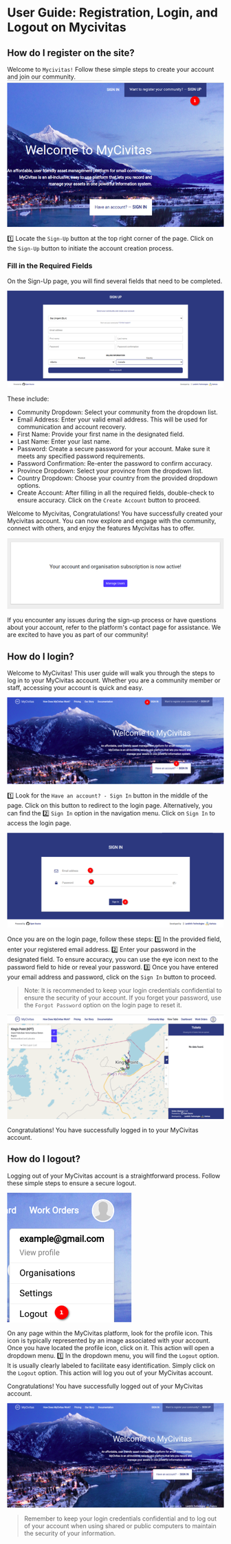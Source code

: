 # User Guide: Registration, Login, and Logout on Mycivitas

## How do I register on the site?

Welcome to `Mycivitas!` Follow these simple steps to create your account and join our community.
![Registering 1](./img/register-login-logout-1.png)

1️⃣ Locate the `Sign-Up` button at the top right corner of the page. Click on the `Sign-Up` button to initiate the account creation process.

### Fill in the Required Fields

On the Sign-Up page, you will find several fields that need to be completed. 

![Registering 2](./img/register-login-logout-2.png)

These include:
- Community Dropdown: Select your community from the dropdown list.
- Email Address: Enter your valid email address. This will be used for communication and account recovery.
- First Name: Provide your first name in the designated field.
- Last Name: Enter your last name.
- Password: Create a secure password for your account. Make sure it meets any specified password requirements.
- Password Confirmation: Re-enter the password to confirm accuracy.
- Province Dropdown: Select your province from the dropdown list.
- Country Dropdown: Choose your country from the provided dropdown options.
- Create Account: After filling in all the required fields, double-check to ensure accuracy. Click on the `Create Account` button to proceed.

Welcome to Mycivitas, Congratulations! You have successfully created your Mycivitas account.
You can now explore and engage with the community, connect with others, and enjoy the features Mycivitas has to offer.

![Registering 3](./img/register-login-logout-3.png)

If you encounter any issues during the sign-up process or have questions about your account, refer to the platform's contact page for assistance. We are excited to have you as part of our community!

## How do I login?

Welcome to MyCivitas! This user guide will walk you through the steps to log in to your MyCivitas account. Whether you are a community member or staff, accessing your account is quick and easy.

![Login](./img/register-login-logout-4.png)

1️⃣ Look for the `Have an account? - Sign In` button in the middle of the page. Click on this button to redirect to the login page. Alternatively, you can find the 2️⃣ `Sign In` option in the navigation menu.
Click on `Sign In` to access the login page.

![Login 2](./img/register-login-logout-5.png)

Once you are on the login page, follow these steps:
1️⃣ In the provided field, enter your registered email address. 2️⃣ Enter your password in the designated field. To ensure accuracy, you can use the eye icon next to the password field to hide or reveal your password. 3️⃣ Once you have entered your email address and password, click on the `Sign In` button to proceed.

>Note: It is recommended to keep your login credentials confidential to ensure the security of your account. If you forget your password, use the `Forgot Password` option on the login page to reset it.

![Login 3](./img/register-login-logout-6.png)

Congratulations! You have successfully logged in to your MyCivitas account.

## How do I logout?

Logging out of your MyCivitas account is a straightforward process. Follow these simple steps to ensure a secure logout.

![Logout 1](./img/register-login-logout-7.png)

On any page within the MyCivitas platform, look for the profile icon. This icon is typically represented by an image associated with your account. Once you have located the profile icon, click on it. This action will open a dropdown menu. 1️⃣ In the dropdown menu, you will find the `Logout` option. It is usually clearly labeled to facilitate easy identification. Simply click on the `Logout` option. This action will log you out of your MyCivitas account.

Congratulations! You have successfully logged out of your MyCivitas account.

![Logout 2](./img/register-login-logout-8.png)

>Remember to keep your login credentials confidential and to log out of your account when using shared or public computers to maintain the security of your information.
